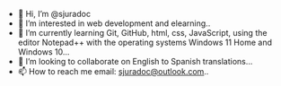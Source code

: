 - 👋 Hi, I’m @sjuradoc
- 👀 I’m interested in web development and elearning..
- 🌱 I’m currently learning Git, GitHub, html, css, JavaScript, using the editor Notepad++ with the operating systems Windows 11 Home and Windows 10...
- 💞️ I’m looking to collaborate on English to Spanish translations...
- 📫 How to reach me email: sjuradoc@outlook.com..

<!---
sjuradoc/sjuradoc is a ✨ special ✨ repository because its `README.md` (this file) appears on your GitHub profile.
You can click the Preview link to take a look at your changes.
--->
